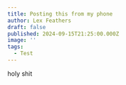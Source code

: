 ```yaml
---
title: Posting this from my phone
author: Lex Feathers
draft: false
published: 2024-09-15T21:25:00.000Z
image: ''
tags:
  - Test
---
```

holy shit
